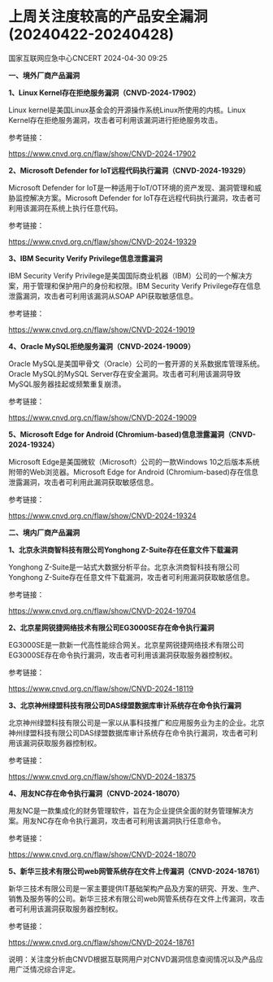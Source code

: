 #  上周关注度较高的产品安全漏洞(20240422-20240428)   
 国家互联网应急中心CNCERT   2024-04-30 09:25  
  
**一、境外厂商产品漏洞**  
  
**1、Linux Kernel存在拒绝服务漏洞（CNVD-2024-17902）**  
  
Linux kernel是美国Linux基金会的开源操作系统Linux所使用的内核。Linux Kernel存在拒绝服务漏洞，攻击者可利用该漏洞进行拒绝服务攻击。  
  
参考链接：  
  
https://www.cnvd.org.cn/flaw/show/CNVD-2024-17902  
  
**2、Microsoft Defender for IoT远程代码执行漏洞（CNVD-2024-19329）**  
  
Microsoft Defender for IoT是一种适用于IoT/OT环境的资产发现、漏洞管理和威胁监控解决方案。Microsoft Defender for IoT存在远程代码执行漏洞，攻击者可利用该漏洞在系统上执行任意代码。  
  
参考链接：  
  
https://www.cnvd.org.cn/flaw/show/CNVD-2024-19329  
  
**3、IBM Security Verify Privilege信息泄露漏洞**  
  
IBM Security Verify Privilege是美国国际商业机器（IBM）公司的一个解决方案，用于管理和保护用户的身份和权限。IBM Security Verify Privilege存在信息泄露漏洞，攻击者可利用该漏洞从SOAP API获取敏感信息。  
  
参考链接：  
  
https://www.cnvd.org.cn/flaw/show/CNVD-2024-19019  
  
**4、Oracle MySQL拒绝服务漏洞（CNVD-2024-19009）**  
  
Oracle MySQL是美国甲骨文（Oracle）公司的一套开源的关系数据库管理系统。Oracle MySQL的MySQL Server存在安全漏洞。攻击者可利用该漏洞导致MySQL服务器挂起或频繁重复崩溃。  
  
参考链接：  
  
https://www.cnvd.org.cn/flaw/show/CNVD-2024-19009  
  
**5、Microsoft Edge for Android (Chromium-based)信息泄露漏洞（CNVD-2024-19324）**  
  
Microsoft Edge是美国微软（Microsoft）公司的一款Windows 10之后版本系统附带的Web浏览器。Microsoft Edge for Android (Chromium-based)存在信息泄露漏洞，攻击者可利用此漏洞获取敏感信息。  
  
参考链接：  
  
https://www.cnvd.org.cn/flaw/show/CNVD-2024-19324  
  
  
**二、境内厂商产品漏洞**  
  
**1、北京永洪商智科技有限公司Yonghong Z-Suite存在任意文件下载漏洞**  
  
Yonghong Z-Suite是一站式大数据分析平台。北京永洪商智科技有限公司Yonghong Z-Suite存在任意文件下载漏洞，攻击者可利用漏洞获取敏感信息。  
  
参考链接：  
  
https://www.cnvd.org.cn/flaw/show/CNVD-2024-19704  
  
**2、北京星网锐捷网络技术有限公司EG3000SE存在命令执行漏洞**  
  
EG3000SE是一款新一代高性能综合网关。北京星网锐捷网络技术有限公司EG3000SE存在命令执行漏洞，攻击者可利用该漏洞获取服务器控制权。  
  
参考链接：  
  
https://www.cnvd.org.cn/flaw/show/CNVD-2024-18119  
  
**3、北京神州绿盟科技有限公司DAS绿盟数据库审计系统存在命令执行漏洞**  
  
北京神州绿盟科技有限公司是一家以从事科技推广和应用服务业为主的企业。北京神州绿盟科技有限公司DAS绿盟数据库审计系统存在命令执行漏洞，攻击者可利用该漏洞获取服务器控制权。  
  
参考链接：  
  
https://www.cnvd.org.cn/flaw/show/CNVD-2024-18375  
  
**4、用友NC存在命令执行漏洞（CNVD-2024-18070）**  
  
用友NC是一款集成化的财务管理软件，旨在为企业提供全面的财务管理解决方案。用友NC存在命令执行漏洞，攻击者可利用该漏洞执行任意命令。  
  
参考链接：  
  
https://www.cnvd.org.cn/flaw/show/CNVD-2024-18070  
  
**5、新华三技术有限公司web网管系统存在文件上传漏洞（CNVD-2024-18761）**  
  
新华三技术有限公司是一家主要提供IT基础架构产品及方案的研究、开发、生产、销售及服务等的公司。新华三技术有限公司web网管系统存在文件上传漏洞，攻击者可利用该漏洞获取服务器控制权。  
  
参考链接：  
  
https://www.cnvd.org.cn/flaw/show/CNVD-2024-18761  
  
说明：关注度分析由CNVD根据互联网用户对CNVD漏洞信息查阅情况以及产品应用广泛情况综合评定。  
  
